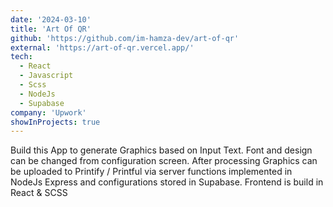 ```yaml
---
date: '2024-03-10'
title: 'Art Of QR'
github: 'https://github.com/im-hamza-dev/art-of-qr'
external: 'https://art-of-qr.vercel.app/'
tech:
  - React
  - Javascript
  - Scss
  - NodeJs
  - Supabase
company: 'Upwork'
showInProjects: true
---
```


Build this App to generate Graphics based on Input Text. Font and design can be changed from configuration screen. After processing Graphics can be uploaded to Printify / Printful via server functions implemented in NodeJs Express and configurations stored in Supabase. Frontend is build in React & SCSS